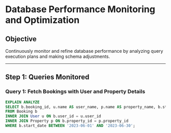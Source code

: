 # Database Performance Monitoring and Optimization  

## Objective  
Continuously monitor and refine database performance by analyzing query execution plans and making schema adjustments.  

---

## Step 1: Queries Monitored  

### Query 1: Fetch Bookings with User and Property Details  
```sql
EXPLAIN ANALYZE
SELECT b.booking_id, u.name AS user_name, p.name AS property_name, b.start_date, b.end_date 
FROM Booking b
INNER JOIN User u ON b.user_id = u.user_id
INNER JOIN Property p ON b.property_id = p.property_id
WHERE b.start_date BETWEEN '2023-06-01' AND '2023-06-30';

